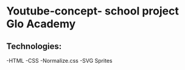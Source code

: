 # Youtube-concept- school project Glo Academy

## Technologies:
-HTML
-CSS
-Normalize.css
-SVG Sprites
